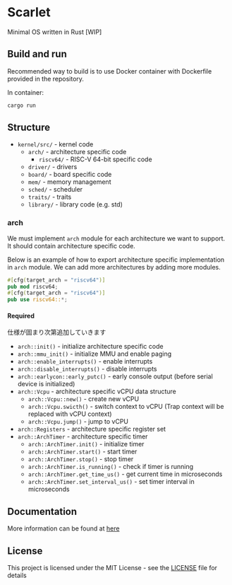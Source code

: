# Scarlet
Minimal OS written in Rust [WIP]

## Build and run

Recommended way to build is to use Docker container with Dockerfile provided in the repository.

In container:

```bash
cargo run
```

## Structure

- `kernel/src/` - kernel code
    - `arch/` - architecture specific code
        - `riscv64/` - RISC-V 64-bit specific code
    - `driver/` - drivers
    - `board/` - board specific code
    - `mem/` - memory management
    - `sched/` - scheduler
    - `traits/` - traits
    - `library/` - library code (e.g. std)

### arch

We must implement `arch` module for each architecture we want to support. It should contain architecture specific code.

Below is an example of how to export architecture specific implementation in `arch` module.
We can add more architectures by adding more modules.

```rust
#[cfg(target_arch = "riscv64")]
pub mod riscv64;
#[cfg(target_arch = "riscv64")]
pub use riscv64::*;
```

#### Required

仕様が固まり次第追加していきます

- `arch::init()` - initialize architecture specific code
- `arch::mmu_init()` - initialize MMU and enable paging
- `arch::enable_interrupts()` - enable interrupts
- `arch::disable_interrupts()` - disable interrupts
- `arch::earlycon::early_putc()` - early console output (before serial device is initialized)
- `arch::Vcpu` - architecture specific vCPU data structure
    - `arch::Vcpu::new()` - create new vCPU
    - `arch::Vcpu.swicth()` - switch context to vCPU (Trap context will be replaced with vCPU context)
    - `arch::Vcpu.jump()` - jump to vCPU
- `arch::Registers` - architecture specific register set
- `arch::ArchTimer` - architecture specific timer
    - `arch::ArchTimer.init()` - initialize timer
    - `arch::ArchTimer.start()` - start timer
    - `arch::ArchTimer.stop()` - stop timer
    - `arch::ArchTimer.is_running()` - check if timer is running
    - `arch::ArchTimer.get_time_us()` - get current time in microseconds
    - `arch::ArchTimer.set_interval_us()` - set timer interval in microseconds

## Documentation

More information can be found at [here](https://docs.scarlet.ichigo.dev/kernel)

## License

This project is licensed under the MIT License - see the [LICENSE](LICENSE) file for details

